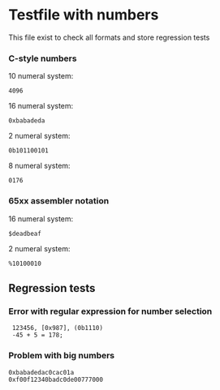 # Testfile with numbers

This file exist to check all formats and store regression tests

### C-style numbers

10 numeral system:

	4096

16 numeral system:

	0xbabadeda

2 numeral system:

	0b101100101

8 numeral system:

	0176

### 65xx assembler notation

16 numeral system:

	$deadbeaf

2 numeral system:

	%10100010

## Regression tests

### Error with regular expression for number selection

	 123456, [0x987], (0b1110)
	 -45 + 5 = 178;

### Problem with big numbers

	0xbabadedac0cac01a
	0xf00f12340badc0de00777000